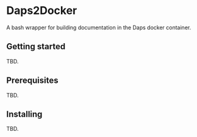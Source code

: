 # Daps2Docker

A bash wrapper for building documentation in the Daps docker container.

## Getting started

TBD.

## Prerequisites

TBD.

## Installing

TBD.
